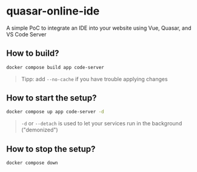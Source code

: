 # quasar-online-ide
A simple PoC to integrate an IDE into your website using Vue, Quasar, and VS Code Server


## How to build?
```bash
docker compose build app code-server
```
> Tipp: add `--no-cache` if you have trouble applying changes

## How to start the setup?
```bash
docker compose up app code-server -d
```
> `-d` or `--detach` is used to let your services run in the background ("demonized")

## How to stop the setup?
```bash
docker compose down
```